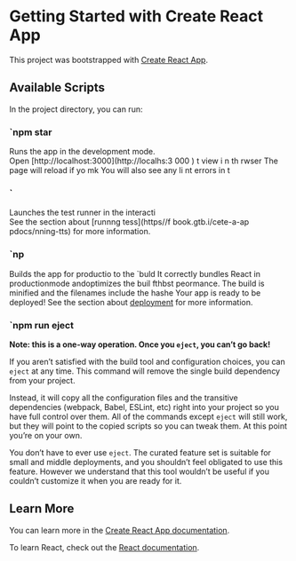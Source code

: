 # Getting Started with Create React App

This project was bootstrapped with [Create React App](https://github.com/facebook/create-react-app).

## Available Scripts 
 
In the project directory, you can run: 
### `npm star  
  
Runs the app in the development mode.  
Open [http://localhost:3000](http://localhs:3 000   ) t  view     i  n th rwser 
The page will reload if yo mk
You will also see any li nt errors in t
### `  
Launches the test runner in the interacti   
See the section about [runnng tess](https//f book.gtb.i/cete-a-ap pdocs/nning-tts) for more information.
### `np
Builds the app for productio to the `buld
It correctly bundles React in productionmode andoptimizes the buil fthbst peormance.
The build is minified and the filenames include the hashe
Your app is ready to be deployed!
See the section about [deployment](https://facebook.github.io/create-react-app/docs/deployment) for more information.

### `npm run eject

**Note: this is a one-way operation. Once you `eject`, you can’t go back!**

If you aren’t satisfied with the build tool and configuration choices, you can `eject` at any time. This command will remove the single build dependency from your project.

Instead, it will copy all the configuration files and the transitive dependencies (webpack, Babel, ESLint, etc) right into your project so you have full control over them. All of the commands except `eject` will still work, but they will point to the copied scripts so you can tweak them. At this point you’re on your own.

You don’t have to ever use `eject`. The curated feature set is suitable for small and middle deployments, and you shouldn’t feel obligated to use this feature. However we understand that this tool wouldn’t be useful if you couldn’t customize it when you are ready for it.

## Learn More

You can learn more in the [Create React App documentation](https://facebook.github.io/create-react-app/docs/getting-started).

To learn React, check out the [React documentation](https://reactjs.org/).
